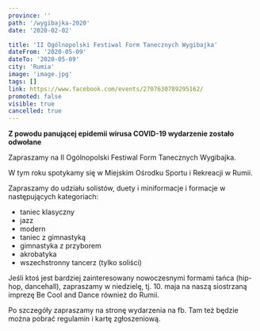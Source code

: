 ```yaml
---
province: ''
path: '/wygibajka-2020'
date: '2020-02-02'

title: 'II Ogólnopolski Festiwal Form Tanecznych Wygibajka'
dateFrom: '2020-05-09'
dateTo: '2020-05-09'
city: 'Rumia'
image: 'image.jpg'
tags: []
link: https://www.facebook.com/events/2707630789295162/
promoted: false
visible: true
cancelled: true
---
```

**Z powodu panującej epidemii wirusa COVID-19 wydarzenie zostało odwołane**

Zapraszamy na II Ogólnopolski Festiwal Form Tanecznych Wygibajka. 

W tym roku spotykamy się w Miejskim Ośrodku Sportu i Rekreacji w Rumii. 

Zapraszamy do udziału solistów, duety i miniformacje i formacje w następujących kategoriach:
- taniec klasyczny
- jazz
- modern
- taniec z gimnastyką
- gimnastyka z przyborem
- akrobatyka
- wszechstronny tancerz (tylko soliści)

Jeśli ktoś jest bardziej zainteresowany nowoczesnymi formami tańca (hip-hop, dancehall), zapraszamy w niedzielę, tj. 10. maja na naszą siostrzaną imprezę Be Cool and Dance również do Rumii. 

Po szczegóły zapraszamy na stronę wydarzenia na fb. Tam też będzie można pobrać regulamin i kartę zgłoszeniową. 